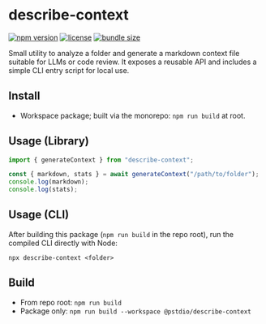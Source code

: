 # describe-context

[![npm version](https://img.shields.io/npm/v/describe-context.svg?color=blue)](https://www.npmjs.com/package/describe-context)
[![license](https://img.shields.io/npm/l/describe-context)](https://github.com/pufflyai/core-utils/blob/main/LICENSE)
[![bundle size](https://img.shields.io/bundlephobia/minzip/describe-context)](https://bundlephobia.com/package/describe-context)

Small utility to analyze a folder and generate a markdown context file suitable for LLMs or code review. It exposes a reusable API and includes a simple CLI entry script for local use.

## Install

- Workspace package; built via the monorepo: `npm run build` at root.

## Usage (Library)

```ts
import { generateContext } from "describe-context";

const { markdown, stats } = await generateContext("/path/to/folder");
console.log(markdown);
console.log(stats);
```

## Usage (CLI)

After building this package (`npm run build` in the repo root), run the compiled CLI directly with Node:

```
npx describe-context <folder>
```

## Build

- From repo root: `npm run build`
- Package only: `npm run build --workspace @pstdio/describe-context`
